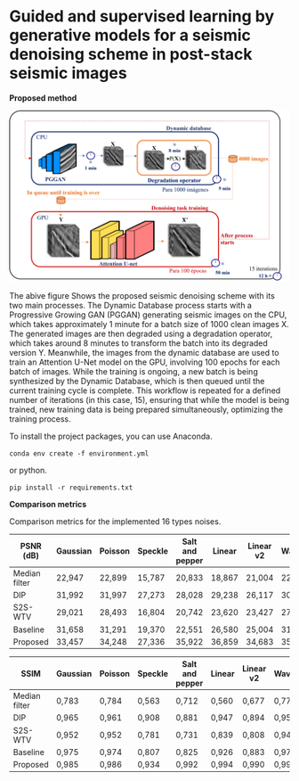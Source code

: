 # Guided and supervised learning by generative models for a seismic denoising scheme in post-stack seismic images

**Proposed method**

![alt text](esquema.png "Seismic denoising scheme")

The abive figure Shows the proposed seismic denoising scheme with its two main processes. The Dynamic Database process starts with a Progressive Growing GAN (PGGAN) generating seismic images on the CPU, which takes approximately 1 minute for a batch size of 1000 clean images X. The generated images are then degraded using a degradation operator, which takes around 8 minutes to transform the batch into its degraded version Y. Meanwhile, the images from the dynamic database are used to train an Attention U-Net model on the GPU, involving 100 epochs for each batch of images. While the training is ongoing, a new batch is being synthesized by the Dynamic Database, which is then queued until the current training cycle is complete. This workflow is repeated for a defined number of iterations (in this case, 15), ensuring that while the model is being trained, new training data is being prepared simultaneously, optimizing the training process.

To install the project packages, you can use Anaconda.
```
conda env create -f environment.yml
```
or python.
```
pip install -r requirements.txt
```

**Comparison metrics**

Comparison metrics for the implemented 16 types noises.
 
 PSNR (dB)            | Gaussian | Poisson | Speckle | Salt and pepper | Linear | Linear v2 | Waves/diffraction | Waves/diffraction  v2 | Stripes | Correlated g1 | Correlated g2 | Correlated g1v | Correlated gv1I | Blur   | S1     | S1 blur |
| -------------------- | --------- | ------- | ------- | -------------- | ------ | --------- | ---------------- | -------------------- | ------- | ----------------- | ----------------- | ------------------ | ------------------- | ------ | ------ | ------- |
| Median filter| 22,947    | 22,899  | 15,787  | 20,833         | 18,867 | 21,004    | 22,124           | 19,635               | 18,838  | 22,774            | 22,923            | 22,676             | 22,319              | 17,400 | 23,124 | 19,403  |
| DIP                  | 31,992    | 31,997  | 27,273  | 28,028         | 29,238 | 26,117    | 30,986           | 30,241               | 32,717  | 29,538            | 31,654            | 33,089             | 33,298              | 30,426 | 31,062 | 30,456  |
| S2S-WTV              | 29,021    | 28,493  | 16,804  | 20,742         | 23,620 | 23,427    | 27,884           | 19,979               | 20,687  | 27,272            | 28,509            | 28,304             | 26,622              | 17,707 | 28,775 | 20,496  |
| Baseline                 | 31,658    | 31,291  | 19,370  | 22,551         | 26,580 | 25,004    | 31,602           | 21,661               | 25,201  | 29,442            | 31,001            | 31,720             | 31,269              | 19,085 | 31,271 | 22,129  |
| Proposed            | 33,457    | 34,248  | 27,336  | 35,922         | 36,859 | 34,683    | 35,319           | 31,528               | 39,361  | 31,108            | 34,262            | 35,909             | 33,715              | 27,337 | 33,593 | 31,543  |



| SSIM                 | Gaussian | Poisson | Speckle | Salt and pepper | Linear | Linear v2 | Waves/diffraction | Waves/diffraction  v2 | Stripes | Correlated g1 | Correlated g2 | Correlated g1v | Correlated gv1I | Blur  | S1    | S1 blur |
| -------------------- | --------- | ------- | ------- | -------------- | ------ | --------- | ---------------- | -------------------- | ------- | ----------------- | ----------------- | ------------------ | ------------------- | ----- | ----- | ------- |
| Median filter | 0,783     | 0,784   | 0,563   | 0,712          | 0,560  | 0,677     | 0,770            | 0,682                | 0,633   | 0,782             | 0,784             | 0,785              | 0,798               | 0,514 | 0,796 | 0,683   |
| DIP                  | 0,965     | 0,961   | 0,908   | 0,881          | 0,947  | 0,894     | 0,957            | 0,938                | 0,964   | 0,944             | 0,958             | 0,962              | 0,973               | 0,904 | 0,954 | 0,948   |
| S2S-WTV              | 0,952     | 0,952   | 0,781   | 0,731          | 0,839  | 0,808     | 0,949            | 0,762                | 0,798   | 0,934             | 0,942             | 0,952              | 0,951               | 0,550 | 0,953 | 0,770   |
| Baseline                 | 0,975     | 0,974   | 0,807   | 0,825          | 0,926  | 0,883     | 0,976            | 0,843                | 0,948   | 0,965             | 0,978             | 0,988              | 0,988               | 0,600 | 0,981 | 0,851   |
| Proposed            | 0,985     | 0,986   | 0,934   | 0,992          | 0,994  | 0,990     | 0,991            | 0,984                | 0,998   | 0,972             | 0,987             | 0,996              | 0,994               | 0,901 | 0,984 | 0,981   |
